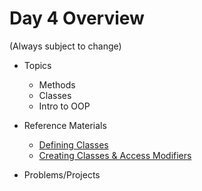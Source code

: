 # Day 4 Overview

(Always subject to change)


- Topics
  - Methods
  - Classes
  - Intro to OOP
  

- Reference Materials
  - [Defining Classes](https://docs.google.com/a/wecancodeit.org/presentation/d/13U5ynGZEs_FTLHhU9K4KorEth9OReo5L5sRlRDWXitU/edit?usp=sharing)
  - [Creating Classes & Access Modifiers](http://www.coolinfographics.com/blog/2015/2/9/the-massive-scifi-starship-size-comparison-chart.html)
- Problems/Projects
